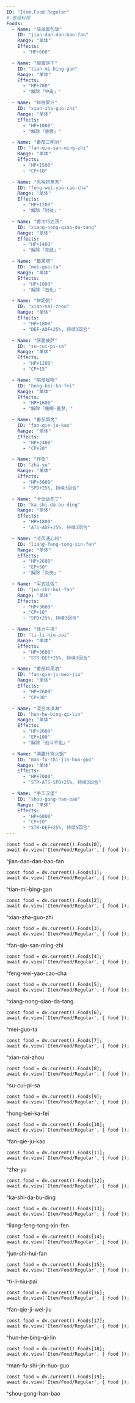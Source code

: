 ```yaml
---
ID: "Item.Food.Regular"
# 普通料理
Foods:
  - Name: "简单蛋包饭"
    ID: "jian-dan-dan-bao-fan"
    Range: "单体"
    Effects:
      - "HP+600"

  - Name: "甜蜜饼干"
    ID: "tian-mi-bing-gan"
    Range: "单体"
    Effects:
      - "HP+700"
      - "解除「中毒」"

  - Name: "鲜榨果汁"
    ID: "xian-zha-guo-zhi"
    Range: "单体"
    Effects:
      - "HP+1000"
      - "解除「昏厥」"

  - Name: "番茄三明治"
    ID: "fan-qie-san-ming-zhi"
    Range: "单体"
    Effects:
      - "HP+1500"
      - "CP+10"

  - Name: "风味药草茶"
    ID: "feng-wei-yao-cao-cha"
    Range: "单体"
    Effects:
      - "HP+1200"
      - "解除「封技」"

  - Name: "香浓巧达汤"
    ID: "xiang-nong-qiao-da-tang"
    Range: "单体"
    Effects:
      - "HP+1400"
      - "解除「冻结」"

  - Name: "莓果塔"
    ID: "mei-guo-ta"
    Range: "单体"
    Effects:
      - "HP+1800"
      - "解除「石化」"

  - Name: "鲜奶粥"
    ID: "xian-nai-zhou"
    Range: "单体"
    Effects:
      - "HP+1800"
      - "DEF·ADF+25%, 持续3回合"

  - Name: "酥脆披萨"
    ID: "su-cui-pi-sa"
    Range: "单体"
    Effects:
      - "HP+1200"
      - "CP+15"

  - Name: "烘焙咖啡"
    ID: "hong-bei-ka-fei"
    Range: "单体"
    Effects:
      - "HP+1600"
      - "解除「睡眠·噩梦」"

  - Name: "番茄焗烤"
    ID: "fan-qie-ju-kao"
    Range: "单体"
    Effects:
      - "HP+2400"
      - "CP+20"

  - Name: "炸鱼"
    ID: "zha-yu"
    Range: "单体"
    Effects:
      - "HP+3000"
      - "SPD+25%, 持续3回合"

  - Name: "卡仕达布丁"
    ID: "ka-shi-da-bu-ding"
    Range: "单体"
    Effects:
      - "HP+1800"
      - "ATS·ADF+25%, 持续3回合"

  - Name: "凉风通心粉"
    ID: "liang-feng-tong-xin-fen"
    Range: "单体"
    Effects:
      - "HP+2600"
      - "EP+50"
      - "解除「炎伤」"

  - Name: "军式烩饭"
    ID: "jun-shi-hui-fan"
    Range: "单体"
    Effects:
      - "HP+3000"
      - "CP+10"
      - "SPD+25%, 持续3回合"

  - Name: "体力牛排"
    ID: "ti-li-niu-pai"
    Range: "单体"
    Effects:
      - "HP+3600"
      - "STR·DEF+25%, 持续3回合"

  - Name: "番茄鸡尾酒"
    ID: "fan-qie-ji-wei-jiu"
    Range: "单体"
    Effects:
      - "HP+2600"
      - "CP+30"

  - Name: "混合冰淇淋"
    ID: "hun-he-bing-qi-lin"
    Range: "单体"
    Effects:
      - "HP+2000"
      - "EP+100"
      - "解除「战斗不能」"

  - Name: "满腹什锦火锅"
    ID: "man-fu-shi-jin-huo-guo"
    Range: "单体"
    Effects:
      - "HP+7000"
      - "STR·ATS·SPD+25%, 持续3回合"

  - Name: "手工汉堡"
    ID: "shou-gong-han-bao"
    Range: "单体"
    Effects:
      - "HP+6000"
      - "CP+10"
      - "STR·DEF+25%, 持续5回合"
---
```

```dataviewjs
const food = dv.current().Foods[0];
await dv.view('Item/Food/Regular', { food });
```
^jian-dan-dan-bao-fan

```dataviewjs
const food = dv.current().Foods[1];
await dv.view('Item/Food/Regular', { food });
```
^tian-mi-bing-gan

```dataviewjs
const food = dv.current().Foods[2];
await dv.view('Item/Food/Regular', { food });
```
^xian-zha-guo-zhi

```dataviewjs
const food = dv.current().Foods[3];
await dv.view('Item/Food/Regular', { food });
```
^fan-qie-san-ming-zhi

```dataviewjs
const food = dv.current().Foods[4];
await dv.view('Item/Food/Regular', { food });
```
^feng-wei-yao-cao-cha

```dataviewjs
const food = dv.current().Foods[5];
await dv.view('Item/Food/Regular', { food });
```
^xiang-nong-qiao-da-tang

```dataviewjs
const food = dv.current().Foods[6];
await dv.view('Item/Food/Regular', { food });
```
^mei-guo-ta

```dataviewjs
const food = dv.current().Foods[7];
await dv.view('Item/Food/Regular', { food });
```
^xian-nai-zhou

```dataviewjs
const food = dv.current().Foods[8];
await dv.view('Item/Food/Regular', { food });
```
^su-cui-pi-sa

```dataviewjs
const food = dv.current().Foods[9];
await dv.view('Item/Food/Regular', { food });
```
^hong-bei-ka-fei

```dataviewjs
const food = dv.current().Foods[10];
await dv.view('Item/Food/Regular', { food });
```
^fan-qie-ju-kao

```dataviewjs
const food = dv.current().Foods[11];
await dv.view('Item/Food/Regular', { food });
```
^zha-yu

```dataviewjs
const food = dv.current().Foods[12];
await dv.view('Item/Food/Regular', { food });
```
^ka-shi-da-bu-ding

```dataviewjs
const food = dv.current().Foods[13];
await dv.view('Item/Food/Regular', { food });
```
^liang-feng-tong-xin-fen

```dataviewjs
const food = dv.current().Foods[14];
await dv.view('Item/Food/Regular', { food });
```
^jun-shi-hui-fan

```dataviewjs
const food = dv.current().Foods[15];
await dv.view('Item/Food/Regular', { food });
```
^ti-li-niu-pai

```dataviewjs
const food = dv.current().Foods[16];
await dv.view('Item/Food/Regular', { food });
```
^fan-qie-ji-wei-jiu

```dataviewjs
const food = dv.current().Foods[17];
await dv.view('Item/Food/Regular', { food });
```
^hun-he-bing-qi-lin

```dataviewjs
const food = dv.current().Foods[18];
await dv.view('Item/Food/Regular', { food });
```
^man-fu-shi-jin-huo-guo

```dataviewjs
const food = dv.current().Foods[19];
await dv.view('Item/Food/Regular', { food });
```
^shou-gong-han-bao